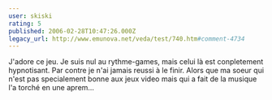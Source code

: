 ```yaml
---
user: skiski
rating: 5
published: 2006-02-28T10:47:26.000Z
legacy_url: http://www.emunova.net/veda/test/740.htm#comment-4734
---
```

J'adore ce jeu. Je suis nul au rythme-games, mais celui là est conpletement hypnotisant. Par contre je n'ai jamais reussi à le finir. Alors que ma soeur qui n'est pas specialement bonne aux jeux video mais qui a fait de la musique l'a torché en une aprem...